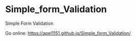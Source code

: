 # Simple_form_Validation
Simple Form Validation 

Go online: https://apel1151.github.io/Simple_form_Validation/
